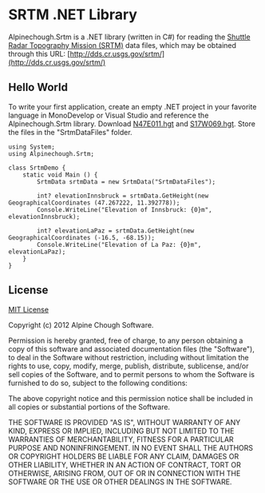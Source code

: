SRTM .NET Library
===================

Alpinechough.Srtm is a .NET library (written in C#) for reading the [Shuttle Radar Topography Mission (SRTM)](http://www2.jpl.nasa.gov/srtm/) data files, which may be obtained through this URL: [http://dds.cr.usgs.gov/srtm/](http://dds.cr.usgs.gov/srtm/)

Hello World
-----------

To write your first application, create an empty .NET project in your favorite language in MonoDevelop or Visual Studio and reference the Alpinechough.Srtm library. Download [N47E011.hgt](http://dds.cr.usgs.gov/srtm/version2_1/SRTM3/Eurasia/N47E011.hgt.zip) and [S17W069.hgt](http://dds.cr.usgs.gov/srtm/version2_1/SRTM3/South_America/S17W069.hgt.zip). Store the files in the "SrtmDataFiles" folder.

	using System;
	using Alpinechough.Srtm;
	
	class SrtmDemo {
		static void Main () {
			SrtmData srtmData = new SrtmData("SrtmDataFiles");
			
			int? elevationInnsbruck = srtmData.GetHeight(new GeographicalCoordinates (47.267222, 11.392778));
			Console.WriteLine("Elevation of Innsbruck: {0}m", elevationInnsbruck);
			
			int? elevationLaPaz = srtmData.GetHeight(new GeographicalCoordinates (-16.5, -68.15));
			Console.WriteLine("Elevation of La Paz: {0}m", elevationLaPaz);
		}
	}

License
-------

[MIT License](http://www.opensource.org/licenses/mit-license.html)

Copyright (c) 2012 Alpine Chough Software.

Permission is hereby granted, free of charge, to any person obtaining a copy
of this software and associated documentation files (the "Software"), to deal
in the Software without restriction, including without limitation the rights
to use, copy, modify, merge, publish, distribute, sublicense, and/or sell
copies of the Software, and to permit persons to whom the Software is
furnished to do so, subject to the following conditions:

The above copyright notice and this permission notice shall be included in all
copies or substantial portions of the Software.

THE SOFTWARE IS PROVIDED "AS IS", WITHOUT WARRANTY OF ANY KIND, EXPRESS OR
IMPLIED, INCLUDING BUT NOT LIMITED TO THE WARRANTIES OF MERCHANTABILITY,
FITNESS FOR A PARTICULAR PURPOSE AND NONINFRINGEMENT. IN NO EVENT SHALL THE
AUTHORS OR COPYRIGHT HOLDERS BE LIABLE FOR ANY CLAIM, DAMAGES OR OTHER
LIABILITY, WHETHER IN AN ACTION OF CONTRACT, TORT OR OTHERWISE, ARISING FROM,
OUT OF OR IN CONNECTION WITH THE SOFTWARE OR THE USE OR OTHER DEALINGS IN THE
SOFTWARE.
